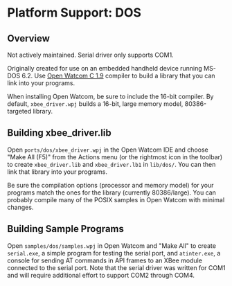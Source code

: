 Platform Support: DOS
=====================

Overview
--------
Not actively maintained.  Serial driver only supports COM1.

Originally created for use on an embedded handheld device running MS-DOS
6.2.  Use [Open Watcom C 1.9] compiler to build a library that you can
link into your programs.

When installing Open Watcom, be sure to include the 16-bit compiler.
By default, `xbee_driver.wpj` builds a 16-bit, large memory model,
80386-targeted library.

[Open Watcom C 1.9]: https://sourceforge.net/projects/openwatcom/files/open-watcom-1.9/


Building xbee_driver.lib
------------------------
Open `ports/dos/xbee_driver.wpj` in the Open Watcom IDE and choose "Make
All (F5)" from the Actions menu (or the rightmost icon in the toolbar) to
create `xbee_driver.lib` and `xbee_driver.lb1` in `lib/dos/`.  You can
then link that library into your programs.

Be sure the compilation options (processor and memory model) for your
programs match the ones for the library (currently 80386/large).  You can
probably compile many of the POSIX samples in Open Watcom with minimal
changes.


Building Sample Programs
------------------------
Open `samples/dos/samples.wpj` in Open Watcom and "Make All" to create
`serial.exe`, a simple program for testing the serial port, and
`atinter.exe`, a console for sending AT commands in API frames to an
XBee module connected to the serial port.  Note that the serial driver
was written for COM1 and will require additional effort to support
COM2 through COM4.
